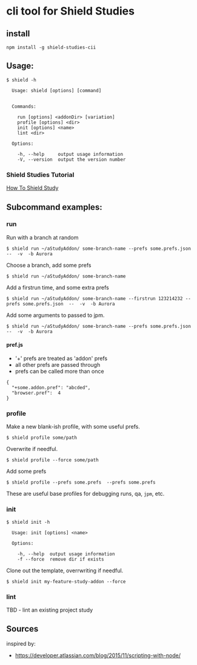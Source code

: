 # cli tool for Shield Studies

## install

```
npm install -g shield-studies-cii
```

## Usage:

```
$ shield -h

  Usage: shield [options] [command]


  Commands:

    run [options] <addonDir> [variation]
    profile [options] <dir>
    init [options] <name>
    lint <dir>

  Options:

    -h, --help     output usage information
    -V, --version  output the version number
```

### Shield Studies Tutorial

[How To Shield Study](https://github.com/mozilla/shield-studies-addon-utils/blob/master/howToShieldStudy.md)

## Subcommand examples:

### run

Run with a branch at random
```
$ shield run ~/aStudyAddon/ some-branch-name --prefs some.prefs.json  --  -v  -b Aurora
```

Choose a branch, add some prefs
```
$ shield run ~/aStudyAddon/ some-branch-name
```

Add a firstrun time, and some extra prefs

```
$ shield run ~/aStudyAddon/ some-branch-name --firstrun 123214232 --prefs some.prefs.json  --  -v  -b Aurora
```

Add some arguments to passed to jpm.
```
$ shield run ~/aStudyAddon/ some-branch-name --prefs some.prefs.json  --  -v  -b Aurora
```

#### pref.js

- '+' prefs are treated as 'addon' prefs
- all other prefs are passed through
- prefs can be called more than once

```
{
  "+some.addon.pref": "abcded",
  "browser.pref":  4
}
```

### profile

Make a new blank-ish profile, with some useful prefs.
```
$ shield profile some/path
```

Overwrite if needful.
```
$ shield profile --force some/path
```

Add some prefs
```
$ shield profile --prefs some.prefs  --prefs some.prefs
```

These are useful base profiles for debugging runs, qa, `jpm`, etc.


### init

```
$ shield init -h

  Usage: init [options] <name>

  Options:

    -h, --help  output usage information
    -f --force  remove dir if exists
```

Clone out the template, overrwriting if needful.

```$ shield init my-feature-study-addon --force```

### lint

TBD - lint an existing project study


## Sources

inspired by:

- https://developer.atlassian.com/blog/2015/11/scripting-with-node/

